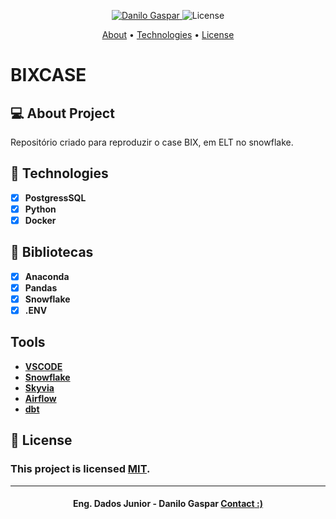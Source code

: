 <!-- Badges -->
<p align="center">
   <a href="https://www.linkedin.com/in/danilo-gaspar98/">
      <img alt="Danilo Gaspar" src="https://img.shields.io/badge/LinkedIn%20--%20-Danilo%20Gaspar-blue" />
   </a>
  <img alt="License" src="https://img.shields.io/badge/license-MIT-blue">
</p>

<!-- Indice-->
<p align="center">
 <a href="#-sobre-o-projeto">About</a> •
 <a href="#-Tecnologias">Technologies</a> • 
 <a href="#-licença">License</a>
</p>

# BIXCASE

<!--Sobre o projeto-->
## 💻 About Project

Repositório criado para reproduzir o case BIX, em ELT no snowflake.



<!--layout-->
## 🚀  Technologies 
- [x]  **PostgressSQL**
- [x]  **Python**
- [x]  **Docker**

## 🚀  Bibliotecas 
- [x]  **Anaconda**
- [x]  **Pandas**
- [x]  **Snowflake**
- [x]  **.ENV**

## Tools
- [**VSCODE**]()
- [**Snowflake**]()
- [**Skyvia**]()
- [**Airflow**]()
- [**dbt**]()

<!--License session-->
## 📝 License
### This project is licensed [MIT](./LICENSE).
---

<h4 align=center>Eng. Dados Junior - Danilo Gaspar <a href="https://idolink.bio/redessociaisdg"> <strong>Contact</strong> :)</a></a></h4>



